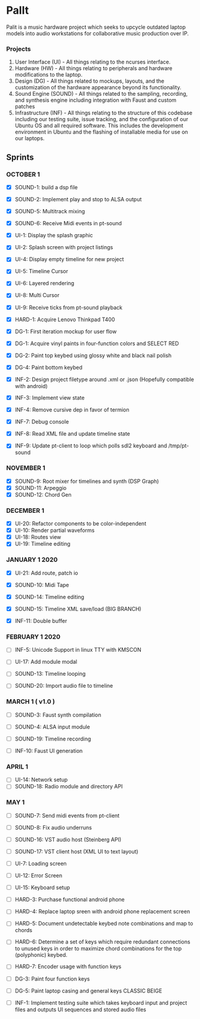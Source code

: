 # PalIt

Palit is a music hardware project which seeks to upcycle outdated laptop models into audio workstations for collaborative music production over IP. 

### Projects
1. User Interface (UI) - All things relating to the ncurses interface.
2. Hardware (HW) - All things relating to peripherals and hardware modifications to the laptop.
3. Design (DG) - All things related to mockups, layouts, and the customization of the hardware appearance beyond its functionality.
4. Sound Engine (SOUND) - All things related to the sampling, recording, and synthesis engine including integration with Faust and custom patches
5. Infrastructure (INF) - All things relating to the structure of this codebase including our testing suite, issue tracking, and the configuration of our Ubuntu OS and all required software. This includes the development environment in Ubuntu and the flashing of installable media for use on our laptops.  

## Sprints

### OCTOBER 1

- [X] SOUND-1: build a dsp file
- [X] SOUND-2: Implement play and stop to ALSA output
- [X] SOUND-5: Multitrack mixing
- [X] SOUND-6: Receive Midi events in pt-sound

- [X] UI-1: Display the splash graphic
- [X] UI-2: Splash screen with project listings
- [X] UI-4: Display empty timeline for new project
- [X] UI-5: Timeline Cursor
- [X] UI-6: Layered rendering
- [X] UI-8: Multi Cursor
- [X] UI-9: Receive ticks from pt-sound playback

- [X] HARD-1: Acquire Lenovo Thinkpad T400

- [X] DG-1: First iteration mockup for user flow 
- [X] DG-1: Acquire vinyl paints in four-function colors and SELECT RED
- [X] DG-2: Paint top keybed using glossy white and black nail polish
- [X] DG-4: Paint bottom keybed

- [X] INF-2: Design project filetype around .xml or .json (Hopefully compatible with android)
- [X] INF-3: Implement view state
- [X] INF-4: Remove cursive dep in favor of termion
- [X] INF-7: Debug console
- [X] INF-8: Read XML file and update timeline state
- [X] INF-9: Update pt-client to loop which polls sdl2 keyboard and /tmp/pt-sound

### NOVEMBER 1

- [X] SOUND-9: Root mixer for timelines and synth (DSP Graph)
- [X] SOUND-11: Arpeggio
- [X] SOUND-12: Chord Gen

### DECEMBER 1

- [X] UI-20: Refactor components to be color-independent
- [X] UI-10: Render partial waveforms
- [X] UI-18: Routes view
- [X] UI-19: Timeline editing

### JANUARY 1 2020

- [X] UI-21: Add route, patch io

- [X] SOUND-10: Midi Tape
- [X] SOUND-14: Timeline editing
- [X] SOUND-15: Timeline XML save/load (BIG BRANCH)

- [X] INF-11: Double buffer

### FEBRUARY 1 2020

- [ ] INF-5: Unicode Support in linux TTY with KMSCON

- [ ] UI-17: Add module modal

- [ ] SOUND-13: Timeline looping
- [ ] SOUND-20: Import audio file to timeline

### MARCH 1 ( v1.0 )

- [ ] SOUND-3: Faust synth compilation
- [ ] SOUND-4: ALSA input module
- [ ] SOUND-19: Timeline recording

- [ ] INF-10: Faust UI generation

### APRIL 1

- [ ] UI-14: Network setup
- [ ] SOUND-18: Radio module and directory API

### MAY 1

- [ ] SOUND-7: Send midi events from pt-client
- [ ] SOUND-8: Fix audio underruns
- [ ] SOUND-16: VST audio host (Steinberg API)
- [ ] SOUND-17: VST client host (XML UI to text layout)

- [ ] UI-7: Loading screen
- [ ] UI-12: Error Screen
- [ ] UI-15: Keyboard setup

- [ ] HARD-3: Purchase functional android phone
- [ ] HARD-4: Replace laptop sreen with android phone replacement screen
- [ ] HARD-5: Document undetectable keybed note combinations and map to chords
- [ ] HARD-6: Determine a set of keys which require redundant connections to unused keys in order to maximize chord combinations for the top (polyphonic) keybed.
- [ ] HARD-7: Encoder usage with function keys

- [ ] DG-3: Paint four function keys
- [ ] DG-5: Paint laptop casing and general keys CLASSIC BEIGE

- [ ] INF-1: Implement testing suite which takes keyboard input and project files and outputs UI sequences and stored audio files
